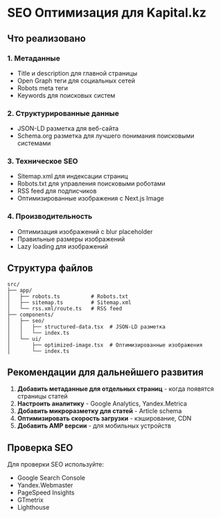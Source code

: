 # SEO Оптимизация для Kapital.kz

## Что реализовано

### 1. Метаданные
- Title и description для главной страницы
- Open Graph теги для социальных сетей
- Robots meta теги
- Keywords для поисковых систем

### 2. Структурированные данные
- JSON-LD разметка для веб-сайта
- Schema.org разметка для лучшего понимания поисковыми системами

### 3. Техническое SEO
- Sitemap.xml для индексации страниц
- Robots.txt для управления поисковыми роботами
- RSS feed для подписчиков
- Оптимизированные изображения с Next.js Image

### 4. Производительность
- Оптимизация изображений с blur placeholder
- Правильные размеры изображений
- Lazy loading для изображений

## Структура файлов

```
src/
├── app/
│   ├── robots.ts          # Robots.txt
│   ├── sitemap.ts         # Sitemap.xml
│   └── rss.xml/route.ts   # RSS feed
├── components/
│   ├── seo/
│   │   ├── structured-data.tsx  # JSON-LD разметка
│   │   └── index.ts
│   └── ui/
│       ├── optimized-image.tsx  # Оптимизированные изображения
│       └── index.ts
```

## Рекомендации для дальнейшего развития

1. **Добавить метаданные для отдельных страниц** - когда появятся страницы статей
2. **Настроить аналитику** - Google Analytics, Yandex.Metrica
3. **Добавить микроразметку для статей** - Article schema
4. **Оптимизировать скорость загрузки** - кэширование, CDN
5. **Добавить AMP версии** - для мобильных устройств

## Проверка SEO

Для проверки SEO используйте:
- Google Search Console
- Yandex.Webmaster
- PageSpeed Insights
- GTmetrix
- Lighthouse
